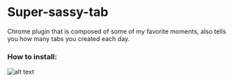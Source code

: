 # Super-sassy-tab
Chrome plugin that is composed of some of my favorite moments, also tells you how many tabs you created each day.

### How to install:
![alt text](https://media2.giphy.com/media/26DNh6nLbSNji14wU/giphy.gif?cid=790b761…&rid=giphy.gif)

